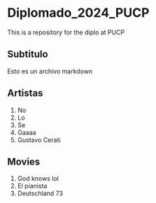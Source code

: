 # Diplomado_2024_PUCP
This is a repository for the diplo at PUCP

## Subtitulo

Esto es un archivo markdown

## Artistas

1. No
2. Lo
3. Se
4. Gaaaa
5. Gustavo Cerati

## Movies

1. God knows lol
2. El pianista
3. Deutschland 73



